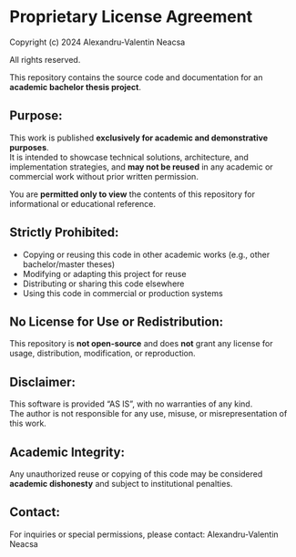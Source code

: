 Proprietary License Agreement
=============================

Copyright (c) 2024 Alexandru-Valentin Neacsa

All rights reserved.

This repository contains the source code and documentation for an **academic bachelor thesis project**.

Purpose:
--------
This work is published **exclusively for academic and demonstrative purposes**.  
It is intended to showcase technical solutions, architecture, and implementation strategies, and **may not be reused** in any academic or commercial work without prior written permission.

You are **permitted only to view** the contents of this repository for informational or educational reference.

Strictly Prohibited:
---------------------
- Copying or reusing this code in other academic works (e.g., other bachelor/master theses)
- Modifying or adapting this project for reuse
- Distributing or sharing this code elsewhere
- Using this code in commercial or production systems

No License for Use or Redistribution:
-------------------------------------
This repository is **not open-source** and does **not** grant any license for usage, distribution, modification, or reproduction.

Disclaimer:
-----------
This software is provided “AS IS”, with no warranties of any kind.  
The author is not responsible for any use, misuse, or misrepresentation of this work.

Academic Integrity:
-------------------
Any unauthorized reuse or copying of this code may be considered **academic dishonesty** and subject to institutional penalties.

Contact:
--------
For inquiries or special permissions, please contact:
Alexandru-Valentin Neacsa 
